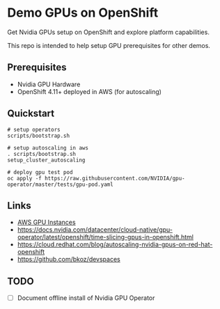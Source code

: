 # Demo GPUs on OpenShift

Get Nvidia GPUs setup on OpenShift and explore platform capabilities.

This repo is intended to help setup GPU prerequisites for other demos.

## Prerequisites

- Nvidia GPU Hardware
- OpenShift 4.11+ deployed in AWS (for autoscaling)

## Quickstart

```
# setup operators
scripts/bootstrap.sh

# setup autoscaling in aws
. scripts/bootstrap.sh
setup_cluster_autoscaling

# deploy gpu test pod
oc apply -f https://raw.githubusercontent.com/NVIDIA/gpu-operator/master/tests/gpu-pod.yaml
```

## Links

- [AWS GPU Instances](https://aws.amazon.com/ec2/instance-types/#Accelerated_Computing)
- https://docs.nvidia.com/datacenter/cloud-native/gpu-operator/latest/openshift/time-slicing-gpus-in-openshift.html
- https://cloud.redhat.com/blog/autoscaling-nvidia-gpus-on-red-hat-openshift
- https://github.com/bkoz/devspaces

## TODO

- [ ] Document offline install of Nvidia GPU Operator
